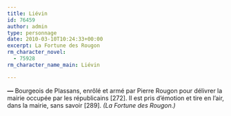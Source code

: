 ```yaml
---
title: Liévin
id: 76459
author: admin
type: personnage
date: 2010-03-10T10:24:33+00:00
excerpt: La Fortune des Rougon
rm_character_novel:
  - 75928
rm_character_name_main: Liévin

---
```

**—** Bourgeois de Plassans, enrôlé et armé par Pierre Rougon pour délivrer la mairie occupée par les républicains [272]. Il est pris d&rsquo;émotion et tire en l&rsquo;air, dans la mairie, sans savoir [289]. _(La Fortune des Rougon.)_